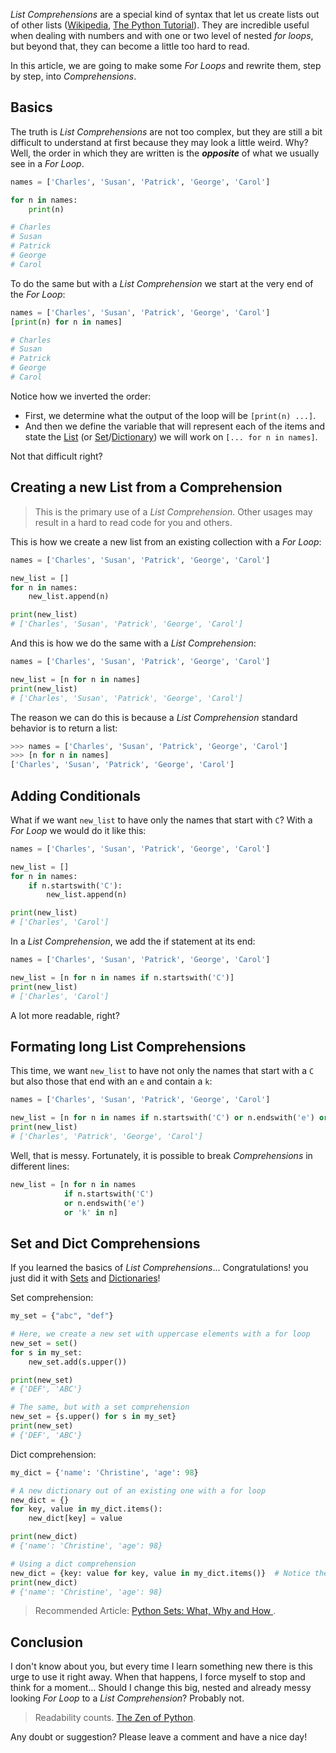 *List Comprehensions* are a special kind of syntax that let us create lists out of other lists ([Wikipedia](https://en.wikipedia.org/wiki/List_comprehension), [The Python Tutorial](https://docs.python.org/3/tutorial/datastructures.html#list-comprehensions)). They are incredible useful when dealing with numbers and with one or two level of nested *for loops*, but beyond that, they can become a little too hard to read.

In this article, we are going to make some *For Loops* and rewrite them, step by step, into *Comprehensions*.

## Basics

The truth is *List Comprehensions* are not too complex, but they are still a bit difficult to understand at first because they may look a little weird. Why? Well, the order in which they are written is the ***opposite*** of what we usually see in a *For Loop*.

```python
names = ['Charles', 'Susan', 'Patrick', 'George', 'Carol']

for n in names:
    print(n)

# Charles
# Susan
# Patrick
# George
# Carol
```

To do the same but with a *List Comprehension* we start at the very end of the *For Loop*:

```python
names = ['Charles', 'Susan', 'Patrick', 'George', 'Carol']
[print(n) for n in names]

# Charles
# Susan
# Patrick
# George
# Carol
```

Notice how we inverted the order:

- First, we determine what the output of the loop will be `[print(n) ...]`.
- And then we define the variable that will represent each of the items and state the [List](https://www.pythoncheatsheet.org/#Lists) (or [Set](https://www.pythoncheatsheet.org/#Set-comprehension)/[Dictionary](https://www.pythoncheatsheet.org/#Dictionaries-and-Structuring-Data)) we will work on `[... for n in names]`.

Not that difficult right?

## Creating a new List from a Comprehension

> This is the primary use of a *List Comprehension*. Other usages may result in a hard to read code for you and others.

This is how we create a new list from an existing collection with a *For Loop*:

```python
names = ['Charles', 'Susan', 'Patrick', 'George', 'Carol']

new_list = []
for n in names:
    new_list.append(n)

print(new_list)
# ['Charles', 'Susan', 'Patrick', 'George', 'Carol']
```

And this is how we do the same with a *List Comprehension*:

```python
names = ['Charles', 'Susan', 'Patrick', 'George', 'Carol']

new_list = [n for n in names]
print(new_list)
# ['Charles', 'Susan', 'Patrick', 'George', 'Carol']
```

The reason we can do this is because a *List Comprehension* standard behavior is to return a list:

```python
>>> names = ['Charles', 'Susan', 'Patrick', 'George', 'Carol']
>>> [n for n in names]
['Charles', 'Susan', 'Patrick', 'George', 'Carol']
```

## Adding Conditionals

What if we want `new_list` to have only the names that start with `C`? With a *For Loop* we would do it like this:

```python
names = ['Charles', 'Susan', 'Patrick', 'George', 'Carol']

new_list = []
for n in names:
    if n.startswith('C'):
        new_list.append(n)

print(new_list)
# ['Charles', 'Carol']
```

In a *List Comprehension*, we add the if statement at its end:

```python
names = ['Charles', 'Susan', 'Patrick', 'George', 'Carol']

new_list = [n for n in names if n.startswith('C')]
print(new_list)
# ['Charles', 'Carol']
```

A lot more readable, right?

## Formating long List Comprehensions

This time, we want `new_list` to have not only the names that start with a `C` but also those that end with an `e` and contain a `k`:

```python
names = ['Charles', 'Susan', 'Patrick', 'George', 'Carol']

new_list = [n for n in names if n.startswith('C') or n.endswith('e') or 'k' in n]
print(new_list)
# ['Charles', 'Patrick', 'George', 'Carol']
```

Well, that is messy. Fortunately, it is possible to break *Comprehensions* in different lines:

```python
new_list = [n for n in names
            if n.startswith('C')
            or n.endswith('e')
            or 'k' in n]
```

## Set and Dict Comprehensions

If you learned the basics of *List Comprehensions*... Congratulations! you just did it with [Sets](https://www.pythoncheatsheet.org/#Set-comprehension) and [Dictionaries](https://www.pythoncheatsheet.org/#Dictionaries-and-Structuring-Data)!

Set comprehension:

```python
my_set = {"abc", "def"}

# Here, we create a new set with uppercase elements with a for loop
new_set = set()
for s in my_set:
    new_set.add(s.upper())

print(new_set)
# {'DEF', 'ABC'}

# The same, but with a set comprehension
new_set = {s.upper() for s in my_set}
print(new_set)
# {'DEF', 'ABC'}
```

Dict comprehension:

```python
my_dict = {'name': 'Christine', 'age': 98}

# A new dictionary out of an existing one with a for loop
new_dict = {}
for key, value in my_dict.items():
    new_dict[key] = value

print(new_dict)
# {'name': 'Christine', 'age': 98}

# Using a dict comprehension
new_dict = {key: value for key, value in my_dict.items()}  # Notice the ":"
print(new_dict)
# {'name': 'Christine', 'age': 98}
```

> Recommended Article: [Python Sets: What, Why and How ](https://www.pythoncheatsheet.org/blog/python-sets-what-why-how).

## Conclusion

I don't know about you, but every time I learn something new there is this urge to use it right away. When that happens, I force myself to stop and think for a moment... Should I change this big, nested and already messy looking *For Loop* to a *List Comprehension*? Probably not.

> Readability counts. [The Zen of Python](https://www.python.org/dev/peps/pep-0020/).

Any doubt or suggestion? Please leave a comment and have a nice day!
